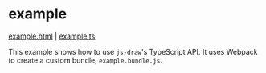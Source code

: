 
# example

[example.html](./example.html) | [example.ts](./example.ts)

This example shows how to use `js-draw`'s TypeScript API. It uses Webpack to create a custom bundle, `example.bundle.js`.
